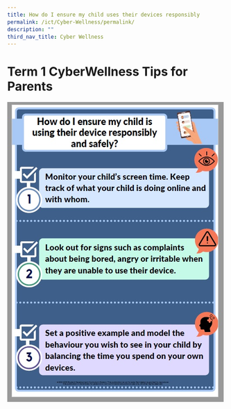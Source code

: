 ```yaml
---
title: How do I ensure my child uses their devices responsibly
permalink: /ict/Cyber-Wellness/permalink/
description: ""
third_nav_title: Cyber Wellness
---
```

# Term 1 CyberWellness Tips for Parents



![](/images/Termly%20CW%20Tips%20for%20Parents.jpg)